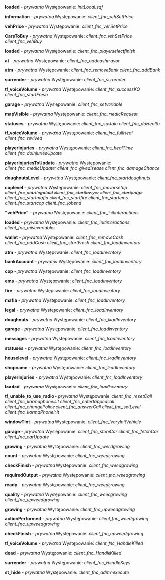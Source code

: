 **loaded** - *prywatna*
	Występowanie:
		*InitLocal.sqf*

**information** - *prywatna*
	Występowanie:
		*client_fnc_vehSetPrice*

**vehPrice** - *prywatna*
	Występowanie:
		*client_fnc_vehSetPrice*

**CarsToBuy** - *prywatna*
	Występowanie:
		*client_fnc_vehSetPrice*
		*client_fnc_vehBuy*

**loaded** - *prywatna*
	Występowanie:
		*client_fnc_playerselectfinish*

**at** - *prywatna*
	Występowanie:
		*client_fnc_addcashmayor*

**atm** - *prywatna*
	Występowanie:
		*client_fnc_removeBank*
		*client_fnc_addBank*

**surrender** - *prywatna*
	Występowanie:
		*client_fnc_surrender*

**tf_voiceVolume** - *prywatna*
	Występowanie:
		*client_fnc_successKO*
		*client_fnc_startFresh*

**garage** - *prywatna*
	Występowanie:
		*client_fnc_setvariable*

**mapVisible** - *prywatna*
	Występowanie:
		*client_fnc_medicRequest*

**statuses** - *prywatna*
	Występowanie:
		*client_fnc_sustain*
		*client_fnc_doHealth*

**tf_voiceVolume** - *prywatna*
	Występowanie:
		*client_fnc_fullHeal*
		*client_fnc_revived*

**playerInjuries** - *prywatna*
	Występowanie:
		*client_fnc_healTime*
		*client_fnc_doInjuriesUpdate*

**playerInjuriesToUpdate** - *prywatna*
	Występowanie:
		*client_fnc_medicUpdater*
		*client_fnc_givedisease*
		*client_fnc_damageChance*

**doughnutsLevel** - *prywatna*
	Występowanie:
		*client_fnc_startdoughnuts*

**coplevel** - *prywatna*
	Występowanie:
		*client_fnc_mayorsetup*
		*client_fnc_startlegalaid*
		*client_fnc_startlawyer*
		*client_fnc_startjudge*
		*client_fnc_startmafia*
		*client_fnc_startfire*
		*client_fnc_startems*
		*client_fnc_startcop*
		*client_fnc_jobend*

**"vehPrice"** - *prywatna*
	Występowanie:
		*client_fnc_initinteractions*

**loaded** - *prywatna*
	Występowanie:
		*client_fnc_initinteractions*
		*client_fnc_miscvariables*

**wallet** - *prywatna*
	Występowanie:
		*client_fnc_removeCash*
		*client_fnc_addCash*
		*client_fnc_startFresh*
		*client_fnc_loadInventory*

**atm** - *prywatna*
	Występowanie:
		*client_fnc_loadInventory*

**bankAccount** - *prywatna*
	Występowanie:
		*client_fnc_loadInventory*

**cop** - *prywatna*
	Występowanie:
		*client_fnc_loadInventory*

**ems** - *prywatna*
	Występowanie:
		*client_fnc_loadInventory*

**fire** - *prywatna*
	Występowanie:
		*client_fnc_loadInventory*

**mafia** - *prywatna*
	Występowanie:
		*client_fnc_loadInventory*

**legal** - *prywatna*
	Występowanie:
		*client_fnc_loadInventory*

**doughnuts** - *prywatna*
	Występowanie:
		*client_fnc_loadInventory*

**garage** - *prywatna*
	Występowanie:
		*client_fnc_loadInventory*

**messages** - *prywatna*
	Występowanie:
		*client_fnc_loadInventory*

**statuses** - *prywatna*
	Występowanie:
		*client_fnc_loadInventory*

**houselevel** - *prywatna*
	Występowanie:
		*client_fnc_loadInventory*

**shopname** - *prywatna*
	Występowanie:
		*client_fnc_loadInventory*

**playerInjuries** - *prywatna*
	Występowanie:
		*client_fnc_loadInventory*

**loaded** - *prywatna*
	Występowanie:
		*client_fnc_loadInventory*

**tf_unable_to_use_radio** - *prywatna*
	Występowanie:
		*client_fnc_resetCall*
		*client_fnc_karmaphoneinit*
		*client_fnc_entertappedcall*
		*client_fnc_changePolice*
		*client_fnc_answerCall*
		*client_fnc_setLevel*
		*client_fnc_karmaPhoneInit*

**windowTint** - *prywatna*
	Występowanie:
		*client_fnc_IvoryInitVehicle*

**garage** - *prywatna*
	Występowanie:
		*client_fnc_storeCar*
		*client_fnc_fetchCar*
		*client_fnc_carUpdate*

**growing** - *prywatna*
	Występowanie:
		*client_fnc_weedgrowing*

**count** - *prywatna*
	Występowanie:
		*client_fnc_weedgrowing*

**checkFinish** - *prywatna*
	Występowanie:
		*client_fnc_weedgrowing*

**requiredOutput** - *prywatna*
	Występowanie:
		*client_fnc_weedgrowing*

**ready** - *prywatna*
	Występowanie:
		*client_fnc_weedgrowing*

**quality** - *prywatna*
	Występowanie:
		*client_fnc_weedgrowing*
		*client_fnc_upweedgrowing*

**growing** - *prywatna*
	Występowanie:
		*client_fnc_upweedgrowing*

**actionPerformed** - *prywatna*
	Występowanie:
		*client_fnc_weedgrowing*
		*client_fnc_upweedgrowing*

**checkFinish** - *prywatna*
	Występowanie:
		*client_fnc_upweedgrowing*

**tf_voiceVolume** - *prywatna*
	Występowanie:
		*client_fnc_HandleKilled*

**dead** - *prywatna*
	Występowanie:
		*client_fnc_HandleKilled*

**surrender** - *prywatna*
	Występowanie:
		*client_fnc_HandleKeys*

**st_hide** - *prywatna*
	Występowanie:
		*client_fnc_adminexecute*

